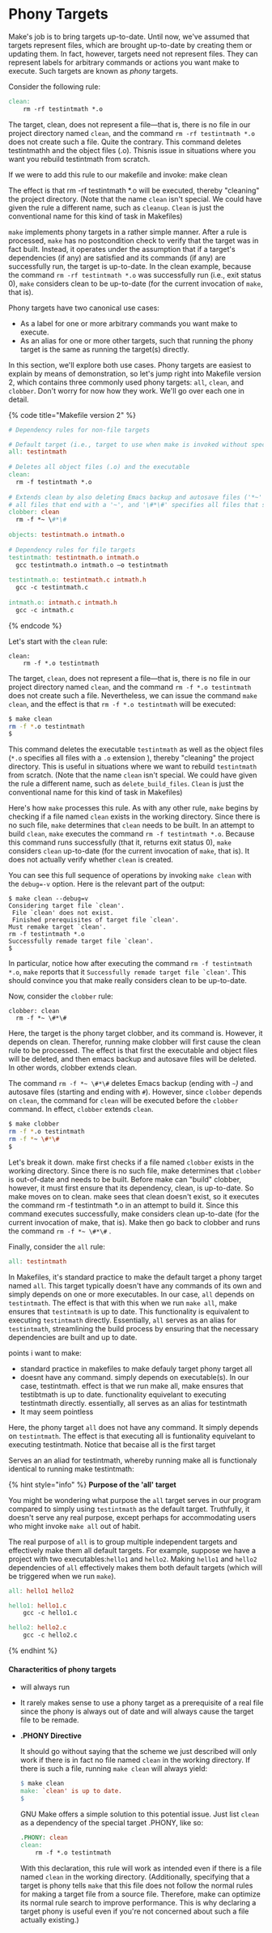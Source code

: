 # Phony Targets

Make's job is to bring targets up-to-date. Until now, we've assumed that targets represent files, which are brought up-to-date by creating them or updating them. In fact, however, targets need not represent files. They can represent labels for arbitrary commands or actions you want make to execute. Such targets are known as _phony_ targets.

Consider the following rule:

```makefile
clean: 
    rm -rf testintmath *.o
```

The target, clean, does not represent a file—that is, there is no file in our project directory named `clean`, and the command `rm -rf testintmath *.o` does not create such a file. Quite the contrary. This command deletes testintmathh and the object files (.o). Thisnis issue in situations where you want you rebuild testintmath from scratch. 

If we were to add this rule to our makefile and invoke:
 make clean

The effect is that rm -rf testintmath *.o will be executed, thereby "cleaning" the project directory. (Note that the name `clean` isn't special. We could have given the rule a different name, such as `cleanup`. `Clean` is just the conventional name for this kind of task in Makefiles)


`make` implements phony targets in a rather simple manner. After a rule is processed, `make` has no postcondition check to verify that the target was in fact built. Instead, it operates under the assumption that if a target's dependencies (if any) are satisfied and its commands (if any) are successfully run, the target is up-to-date. In the clean example, because the command `rm -rf testintmath *.o` was successfully run (i.e., exit status 0), `make` considers clean to be up-to-date (for the current invocation of `make`, that is). 

Phony targets have two canonical use cases:

* As a label for one or more arbitrary commands you want make to execute. 
* As an alias for one or more other targets, such that running the phony target is the same as running the target(s) directly.

In this section, we'll explore both use cases. Phony targets are easiest to explain by means of demonstration, so let's jump right into Makefile version 2, which contains three commonly used phony targets: `all`, `clean`, and `clobber`. Don't worry for now how they work. We'll go over each one in detail.

{% code title="Makefile version 2" %}
```makefile
# Dependency rules for non-file targets

# Default target (i.e., target to use when make is invoked without specifying a target)
all: testintmath
  
# Deletes all object files (.o) and the executable 
clean:
  rm -f testintmath *.o
  
# Extends clean by also deleting Emacs backup and autosave files ('*~' specifies 
# all files that end with a '~', and '\#*\#' specifies all files that start and end with a '#')
clobber: clean
  rm -f *~ \#*\# 
  
objects: testintmath.o intmath.o
  
# Dependency rules for file targets
testintmath: testintmath.o intmath.o
  gcc testintmath.o intmath.o –o testintmath
  
testintmath.o: testintmath.c intmath.h
  gcc -c testintmath.c
  
intmath.o: intmath.c intmath.h
  gcc -c intmath.c
```
{% endcode %}

Let's start with the `clean` rule:

```
clean: 
    rm -f *.o testintmath 
```

The target, `clean`, does not represent a file—that is, there is no file in our project directory named `clean`, and the command `rm -f *.o testintmath` does not create such a file. Nevertheless, we can issue the command `make clean`, and the effect is that `rm -f *.o testintmath` will be executed:&#x20;

```bash
$ make clean
rm -f *.o testintmath 
$
```

This command deletes the executable `testintmath` as well as the object files (`*.o` specifies all files with a `.o` extension ), thereby "cleaning" the project directory. This is useful in situations where we want to rebuild `testintmath` from scratch. (Note that the name `clean` isn't special. We could have given the rule a different name, such as `delete_build_files`. `Clean` is just the conventional name for this kind of task in Makefiles)

Here's how `make` processes this rule. As with any other rule, `make` begins by checking if a file named `clean` exists in the working directory. Since there is no such file, `make` determines that `clean` needs to be built. In an attempt to build `clean`, `make` executes the command `rm -f testintmath *.o`. Because this command runs successfully (that it, returns exit status 0), `make` considers `clean` up-to-date (for the current invocation of `make`, that is). It does not actually verify whether `clean` is created.

You can see this full sequence of operations by invoking `make clean` with the `debug=-v` option. Here is the relevant part of the output:

```
$ make clean --debug=v
Considering target file `clean'.
 File `clean' does not exist.
 Finished prerequisites of target file `clean'.
Must remake target `clean'.
rm -f testintmath *.o
Successfully remade target file `clean'.
$ 
```

In particular, notice how after executing the command `rm -f testintmath *.o`, `make` reports that it ``Successfully remade target file `clean'``. This should convince you that make really considers clean to be up-to-date.

Now, consider the `clobber` rule:

```
clobber: clean
  rm -f *~ \#*\# 
```

Here, the target is the phony target clobber, and its command is. However, it depends on clean. Therefor, running make clobber will first cause the clean rule to be processed. The effect is that first the executable and object files will be deleted, and then emacs backup and autosave files will be deleted. In other words, clobber extends clean.&#x20;

The command `rm -f *~ \#*\#` deletes Emacs backup (ending with `~`_)_ and autosave files (starting and ending with `#`). However, since `clobber` depends on `clean`, the command for `clean` will be executed before the `clobber` command. In effect, `clobber` extends `clean`.&#x20;

```bash
$ make clobber
rm -f *.o testintmath
rm -f *~ \#*\#
$
```

Let's break it down. make first checks if a file named `clobber` exists in the working directory. Since there is no such file, make determines that `clobber` is out-of-date and needs to be built. Before make can "build" clobber, however, it must first ensure that its dependency, clean, is up-to-date. So make moves on to clean. make sees that clean doesn't exist, so it executes the command rm -f testintmath \*.o in an attempt to build it. Since this command executes successfully, make considers clean up-to-date (for the current invocation of make, that is). Make then go back to clobber and runs the command `rm -f *~ \#*\#` .

Finally, consider the `all` rule:

```makefile
all: testintmath
```

In Makefiles, it's standard practice to make the default target a phony target named `all`. This target typically doesn't have any commands of its own and simply depends on one or more executables. In our case, `all` depends on `testintmath`. The effect is that with this when we run `make all`, make ensures that `testintmath` is up to date. This functionality is equivalent to executing `testintmath` directly. Essentially, `all` serves as an alias for `testintmath`, streamlining the build process by ensuring that the necessary dependencies are built and up to date.

points i want to make:

* standard practice in makefiles to make defauly target phony target all
* doesnt have any command. simply depends on executable(s). In our case, testintmath. effect is that we run make all, make ensures that testibtmath is up to date. functionality equivelant to executing testintmath directly. essentially, all serves as an alias for testintmath
* It may seem pointless

Here, the phony target `all` does not have any command. It simply depends on `testintmath`. The effect is that executing all is funtionality equivelant to executing testintmath. Notice that becaise all is the first target



Serves an an aliad for testintmath, whereby running make all is functionaly identical to running make testintmath:



{% hint style="info" %}
**Purpose of the 'all' target**

You might be wondering what purpose the `all` target serves in our program compared to simply using `testintmath` as the default target. Truthfully, it doesn't serve any real purpose, except perhaps for accommodating users who might invoke `make all` out of habit.

The real purpose of `all` is to group multiple independent targets and effectively make them all default targets. For example, suppose we have a project with two executables:`hello1` and `hello2`. Making `hello1` and `hello2` dependencies of `all` effectively makes them both default targets (which will be triggered when we run `make`).

```makefile
all: hello1 hello2

hello1: hello1.c
	gcc -c hello1.c

hello2: hello2.c
	gcc -c hello2.c
```
{% endhint %}

#### Characteritics of phony targets

* will always run
* It rarely makes sense to use a phony target as a prerequisite of a real file since the phony is always out of date and will always cause the target file to be remade.
*   **.PHONY Directive**

    It should go without saying that the scheme we just described will only work if there is in fact no file named `clean` in the working directory. If there is such a file, running `make clean` will always yield:

    ```makefile
    $ make clean
    make: `clean' is up to date.
    $
    ```

    GNU Make offers a simple solution to this potential issue. Just list `clean` as a dependency of the special target .PHONY, like so:

    ```makefile
    .PHONY: clean
    clean: 
        rm -f *.o testintmath 
    ```

    With this declaration, this rule will work as intended even if there is a file named `clean` in the working directory. (Additionally, specifying that a target is phony tells `make` that this file does not follow the normal rules for making a target file from a source file. Therefore, make can optimize its normal rule search to improve performance. This is why declaring a target phony is useful even if you're not concerned about such a file actually existing.)
